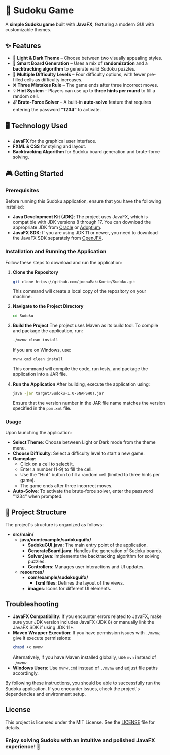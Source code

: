 # 🧩 Sudoku Game

A **simple Sudoku game** built with **JavaFX**, featuring a modern GUI with customizable themes.

## ✨ Features
- 🎨 **Light & Dark Theme** – Choose between two visually appealing styles.
- 🎲 **Smart Board Generation** – Uses a mix of **randomization** and a **backtracking algorithm** to generate valid Sudoku puzzles.
- 🎯 **Multiple Difficulty Levels** – Four difficulty options, with fewer pre-filled cells as difficulty increases.
- ❌ **Three Mistakes Rule** – The game ends after three incorrect moves.
- 💡 **Hint System** – Players can use up to **three hints per round** to fill a random cell.
- 🔓 **Brute-Force Solver** – A built-in **auto-solve** feature that requires entering the password **"1234"** to activate.

## 🖥️ Technology Used
- **JavaFX** for the graphical user interface.
- **FXML & CSS** for styling and layout.
- **Backtracking Algorithm** for Sudoku board generation and brute-force solving.

## 🎮 Getting Started

### Prerequisites

Before running this Sudoku application, ensure that you have the following installed:

- **Java Development Kit (JDK)**: The project uses JavaFX, which is compatible with JDK versions 8 through 17. You can download the appropriate JDK from [Oracle](https://www.oracle.com/java/) or [Adoptium](https://adoptium.net/).
- **JavaFX SDK**: If you are using JDK 11 or newer, you need to download the JavaFX SDK separately from [OpenJFX](https://openjfx.io/).

### Installation and Running the Application

Follow these steps to download and run the application:

1. **Clone the Repository**
   ```sh
   git clone https://github.com/joonaMakiKorte/Sudoku.git
   ```
   This command will create a local copy of the repository on your machine.

2. **Navigate to the Project Directory**
   ```sh
   cd Sudoku
   ```

3. **Build the Project**
   The project uses Maven as its build tool. To compile and package the application, run:
   ```sh
   ./mvnw clean install
   ```
   If you are on Windows, use:
   ```sh
   mvnw.cmd clean install
   ```
   This command will compile the code, run tests, and package the application into a JAR file.

4. **Run the Application**
   After building, execute the application using:
   ```sh
   java -jar target/Sudoku-1.0-SNAPSHOT.jar
   ```
   Ensure that the version number in the JAR file name matches the version specified in the `pom.xml` file.

### Usage

Upon launching the application:

- **Select Theme**: Choose between Light or Dark mode from the theme menu.
- **Choose Difficulty**: Select a difficulty level to start a new game.
- **Gameplay**:
  - Click on a cell to select it.
  - Enter a number (1-9) to fill the cell.
  - Use the "Hint" button to fill a random cell (limited to three hints per game).
  - The game ends after three incorrect moves.
- **Auto-Solve**: To activate the brute-force solver, enter the password "1234" when prompted.

## 📁 Project Structure

The project's structure is organized as follows:

- **src/main/**
  - **java/com/example/sudokuguifx/** 
    - **SudokuGUI.java**: The main entry point of the application.
    - **GenerateBoard.java**: Handles the generation of Sudoku boards.
    - **Solver.java**: Implements the backtracking algorithm for solving puzzles.
    - **Controllers**: Manages user interactions and UI updates.
  - **resources/**
    - **com/example/sudokuguifx/**
      - **fxml files**: Defines the layout of the views.
    - **images**: Icons for different UI elements.

## Troubleshooting

- **JavaFX Compatibility**: If you encounter errors related to JavaFX, make sure your JDK version includes JavaFX (JDK 8) or manually link the JavaFX SDK if using JDK 11+.
- **Maven Wrapper Execution**: If you have permission issues with `./mvnw`, give it execute permissions:
  ```sh
  chmod +x mvnw
  ```
  Alternatively, if you have Maven installed globally, use `mvn` instead of `./mvnw`.
- **Windows Users**: Use `mvnw.cmd` instead of `./mvnw` and adjust file paths accordingly.

By following these instructions, you should be able to successfully run the Sudoku application. If you encounter issues, check the project's dependencies and environment setup.

## License

This project is licensed under the MIT License. See the [LICENSE](LICENSE) file for details.

### Enjoy solving Sudoku with an intuitive and polished JavaFX experience! 🚀
